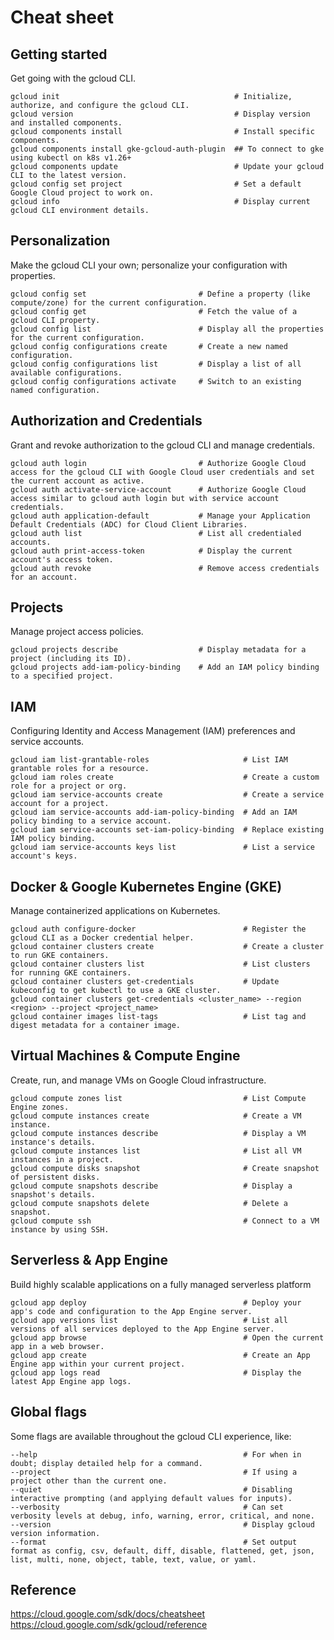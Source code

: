 # Cheat sheet

## Getting started
Get going with the gcloud CLI.
```
gcloud init                                       # Initialize, authorize, and configure the gcloud CLI.
gcloud version                                    # Display version and installed components.
gcloud components install                         # Install specific components.
gcloud components install gke-gcloud-auth-plugin  ## To connect to gke using kubectl on k8s v1.26+
gcloud components update                          # Update your gcloud CLI to the latest version.
gcloud config set project                         # Set a default Google Cloud project to work on.
gcloud info                                       # Display current gcloud CLI environment details.
```

## Personalization
Make the gcloud CLI your own; personalize your configuration with properties.
```
gcloud config set                         # Define a property (like compute/zone) for the current configuration.
gcloud config get                         # Fetch the value of a gcloud CLI property.
gcloud config list                        # Display all the properties for the current configuration.
gcloud config configurations create       # Create a new named configuration.
gcloud config configurations list         # Display a list of all available configurations.
gcloud config configurations activate     # Switch to an existing named configuration.
```

## Authorization and Credentials
Grant and revoke authorization to the gcloud CLI and manage credentials.
```
gcloud auth login                         # Authorize Google Cloud access for the gcloud CLI with Google Cloud user credentials and set the current account as active.
gcloud auth activate-service-account      # Authorize Google Cloud access similar to gcloud auth login but with service account credentials.
gcloud auth application-default           # Manage your Application Default Credentials (ADC) for Cloud Client Libraries.
gcloud auth list                          # List all credentialed accounts.
gcloud auth print-access-token            # Display the current account's access token.
gcloud auth revoke                        # Remove access credentials for an account.
```    

## Projects

Manage project access policies.
```
gcloud projects describe                  # Display metadata for a project (including its ID).
gcloud projects add-iam-policy-binding    # Add an IAM policy binding to a specified project.
```

## IAM

Configuring Identity and Access Management (IAM) preferences and service accounts.
```
gcloud iam list-grantable-roles                     # List IAM grantable roles for a resource.
gcloud iam roles create                             # Create a custom role for a project or org.
gcloud iam service-accounts create                  # Create a service account for a project.
gcloud iam service-accounts add-iam-policy-binding  # Add an IAM policy binding to a service account.
gcloud iam service-accounts set-iam-policy-binding  # Replace existing IAM policy binding.
gcloud iam service-accounts keys list               # List a service account's keys.
```

## Docker & Google Kubernetes Engine (GKE)

Manage containerized applications on Kubernetes.
```
gcloud auth configure-docker                        # Register the gcloud CLI as a Docker credential helper.
gcloud container clusters create                    # Create a cluster to run GKE containers.
gcloud container clusters list                      # List clusters for running GKE containers.
gcloud container clusters get-credentials           # Update kubeconfig to get kubectl to use a GKE cluster.
gcloud container clusters get-credentials <cluster_name> --region <region> --project <project_name>
gcloud container images list-tags                   # List tag and digest metadata for a container image.
```

## Virtual Machines & Compute Engine

Create, run, and manage VMs on Google Cloud infrastructure.
```
gcloud compute zones list                           # List Compute Engine zones.
gcloud compute instances create                     # Create a VM instance.
gcloud compute instances describe                   # Display a VM instance's details.
gcloud compute instances list                       # List all VM instances in a project.
gcloud compute disks snapshot                       # Create snapshot of persistent disks.
gcloud compute snapshots describe                   # Display a snapshot's details.
gcloud compute snapshots delete                     # Delete a snapshot.
gcloud compute ssh                                  # Connect to a VM instance by using SSH.
```

## Serverless & App Engine

Build highly scalable applications on a fully managed serverless platform
```
gcloud app deploy                                   # Deploy your app's code and configuration to the App Engine server.
gcloud app versions list                            # List all versions of all services deployed to the App Engine server.
gcloud app browse                                   # Open the current app in a web browser.
gcloud app create                                   # Create an App Engine app within your current project.
gcloud app logs read                                # Display the latest App Engine app logs.
```

## Global flags

Some flags are available throughout the gcloud CLI experience, like:
```
--help                                              # For when in doubt; display detailed help for a command.
--project                                           # If using a project other than the current one.
--quiet                                             # Disabling interactive prompting (and applying default values for inputs).
--verbosity                                         # Can set verbosity levels at debug, info, warning, error, critical, and none.
--version                                           # Display gcloud version information.
--format                                            # Set output format as config, csv, default, diff, disable, flattened, get, json, list, multi, none, object, table, text, value, or yaml.
```


## Reference
https://cloud.google.com/sdk/docs/cheatsheet
https://cloud.google.com/sdk/gcloud/reference
